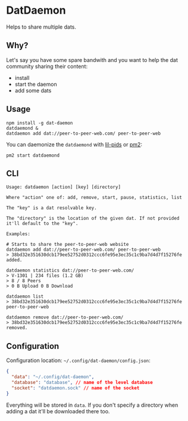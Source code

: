 # DatDaemon

Helps to share multiple dats.

## Why?

Let's say you have some spare bandwith and you want to help the dat community sharing their content:
- install
- start the daemon
- add some dats

## Usage

```
npm install -g dat-daemon
datdaemond &
datdaemon add dat://peer-to-peer-web.com/ peer-to-peer-web
```

You can daemonize the `datdaemond` with [lil-pids](https://github.com/mafintosh/lil-pids) or [pm2](https://github.com/Unitech/pm2):

```
pm2 start datdaemond
```

## CLI

```
Usage: datdaemon [action] [key] [directory]

Where "action" one of: add, remove, start, pause, statistics, list

The "key" is a dat resolvable key.

The "directory" is the location of the given dat. If not provided it'll default to the "key".

Examples:

# Starts to share the peer-to-peer-web website
datdaemon add dat://peer-to-peer-web.com/ peer-to-peer-web
> 38bd32e351630dcb179ee52752d0312ccc6fe95e3ec35c1c9ba7d4d7f15276fe added.

datdaemon statistics dat://peer-to-peer-web.com/
> V-1301 | 234 files (1.2 GB)
> 8 / 8 Peers
> 0 B Upload 0 B Download

datdaemon list
> 38bd32e351630dcb179ee52752d0312ccc6fe95e3ec35c1c9ba7d4d7f15276fe peer-to-peer-web

datdaemon remove dat://peer-to-peer-web.com/
> 38bd32e351630dcb179ee52752d0312ccc6fe95e3ec35c1c9ba7d4d7f15276fe removed.
```

## Configuration

Configuration location: `~/.config/dat-daemon/config.json`:

```json
{
  "data": "~/.config/dat-daemon",
  "database": "database", // name of the level database
  "socket": "datdaemon.sock" // name of the socket
}
```

Everything will be stored in `data`. If you don't specify a directory when adding a dat it'll be downloaded there too.
